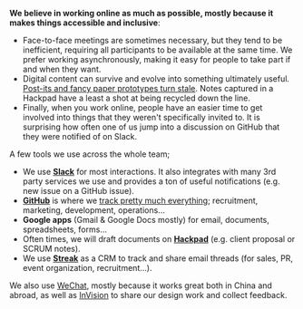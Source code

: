 **We believe in working online as much as possible, mostly because it makes things accessible and inclusive**: 

- Face-to-face meetings are sometimes necessary, but they tend to be inefficient, requiring all participants to be available at the same time. We prefer working asynchronously, making it easy for people to take part if and when they want.
- Digital content can survive and evolve into something ultimately useful. [Post-its and fancy paper prototypes turn stale](https://wiredcraft.com/blog/human-centered-design-is-a-waste-of-paper/). Notes captured in a Hackpad have a least a shot at being recycled down the line.
- Finally, when you work online, people have an easier time to get involved into things that they weren't specifically invited to. It is surprising how often one of us jump into a discussion on GitHub that they were notified of on Slack.

A few tools we use across the whole team;

- We use **[Slack](https://wiredcraft.slack.com)** for most interactions. It also integrates with many 3rd party services we use and provides a ton of useful notifications (e.g. new issue on a GitHub issue).
- **[GitHub](https://github.com/Wiredcraft)** is where we [track pretty much everything](https://wiredcraft.com/blog/github-for-everything/); recruitment, marketing, development, operations...
- **Google apps** (Gmail & Google Docs mostly) for email, documents, spreadsheets, forms...
- Often times, we will draft documents on **[Hackpad](https://hackpad.com/)** (e.g. client proposal or SCRUM notes).
- We use **[Streak](https://www.streak.com/)** as a CRM to track and share email threads (for sales, PR, event organization, recruitment...).

We also use [WeChat](http://www.wechat.com/en/), mostly because it works great both in China and abroad, as well as [InVision](http://www.invisionapp.com/) to share our design work and collect feedback.